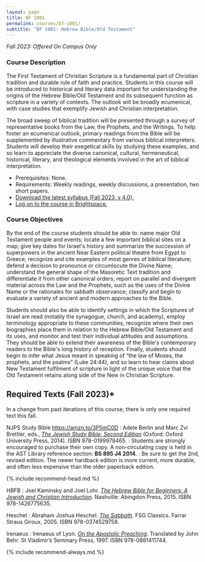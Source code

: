 ```yaml
---
layout: page
title: BF 1001
permalink: courses/bf-1001/
subtitle: "BF 1001: Hebrew Bible/Old Testament"
---
```


*Fall 2023: Offered On Campus Only*

### Course Description

The First Testament of Christian Scripture is a fundamental part of
Christian tradition and durable rule of faith and practice. Students in
this course will be introduced to historical and literary data important
for understanding the origins of the Hebrew Bible/Old Testament and its
subsequent function as scripture in a variety of contexts. The outlook
will be broadly ecumenical, with case studies that exemplify Jewish and
Christian interpretation.

The broad sweep of biblical tradition will be presented through a survey
of representative books from the Law, the Prophets, and the Writings. To
help foster an ecumenical outlook, primary readings from the Bible will
be supplemented by illustrative commentary from various biblical
interpreters. Students will develop their exegetical skills by studying
these examples, and so learn to appreciate the diverse canonical,
cultural, hermeneutical, historical, literary, and theological elements
involved in the art of biblical interpretation.

- Prerequisites: None.
- Requirements: Weekly readings, weekly discussions, a presentation, two short papers.
- [Download the latest syllabus (Fall 2023, v 4.0).](https://github.com/danieldriver/Syllabi/raw/master/BF/BF%201001-Driver%202023.pdf)
- [Log on to the course in Brightspace.](https://smu.brightspace.com/d2l/login)

### Course Objectives

By the end of the course students should be able to:
	name major Old Testament people and events;
	locate a few important biblical sites on a map;
	give key dates for Israel's history and summarize the succession of superpowers in the ancient Near Eastern political theatre from Egypt to Greece;
	recognize and cite examples of most genres of biblical literature;
	defend a decision to pronounce or circumlocute the Divine Name;
	understand the general shape of the Masoretic Text tradition and differentiate it from other canonical orders;
	report on parallel and divergent material across the Law and the Prophets, such as the uses of the Divine Name or the rationales for sabbath observance;
	classify and begin to evaluate a variety of ancient and modern approaches to the Bible.

Students should also be able to identify settings in which the
Scriptures of Israel are read (notably the synagogue, church, and
academy), employ terminology appropriate to these communities, recognize
where their own biographies place them in relation to the Hebrew
Bible/Old Testament and its uses, and monitor and test their individual
attitudes and assumptions. They should be able to extend their awareness
of the Bible's contemporary readers to the Bible's long history of
reception. Finally, students should begin to infer what Jesus meant in
speaking of “the law of Moses, the prophets, and the psalms” (Luke
24:44), and so learn to hear claims about New Testament fulfilment of
scripture in light of the unique voice that the Old Testament retains
along side of the New in Christian Scripture.


## Required Texts (Fall 2023)*

In a change from past iterations of this course, there is only one required text this fall.

NJPS Study Bible https://amzn.to/3P5mC0D
: Adele Berlin and Marc Zvi Brettler, eds., [*The Jewish Study Bible: Second Edition*](https://amzn.to/3O5Paqr) (Oxford: Oxford University Press, 2014). ISBN 978-0199978465.
: Students are strongly encouraged to purchase their own copy. A non-circulating copy is held in the AST Library reference section: **BS 895 J4 2014**.
: Be sure to get the 2nd, revised edition. The newer hardback edition is more current, more durable, and often less expensive than the older paperback edition.

{% include recommend-head.md %}

HBFB
: Joel Kaminsky and Joel Lohr. [*The Hebrew Bible for Beginners: A Jewish and Christian Introduction*](https://amzn.to/33myNNo). Nashville: Abingdon Press, 2015. ISBN 978-1426775635.

Heschel
: Abraham Joshua Heschel. [*The Sabbath*](https://amzn.to/2NQ8VDj). FSG Classics. Farrar Straus Giroux, 2005. ISBN 978-0374529758.

Irenaeus
: Irenaeus of Lyon. [*On the Apostolic Preaching*](https://amzn.to/2oTyNpj). Translated by John Behr. St Vladimir’s Seminary Press, 1997. ISBN 978-0881411744.

{% include recommend-always.md %}
